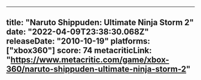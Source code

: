 
---
title: "Naruto Shippuden: Ultimate Ninja Storm 2"
date: "2022-04-09T23:38:30.068Z"
releaseDate: "2010-10-19"
platforms: ["xbox360"]
score: 74
metacriticLink: "https://www.metacritic.com/game/xbox-360/naruto-shippuden-ultimate-ninja-storm-2"
---
